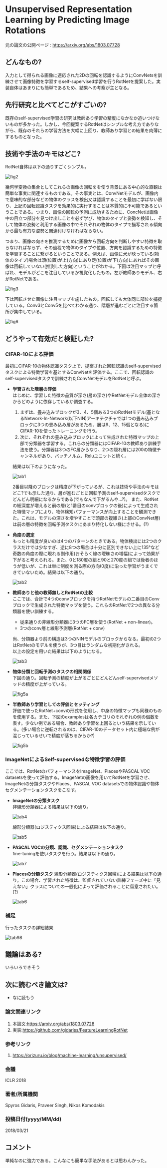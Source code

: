 # Unsupervised Representation Learning by Predicting Image Rotations

元の論文の公開ページ : https://arxiv.org/abs/1803.07728

## どんなもの?
入力として得られる画像に適応された2Dの回転を認識するようにConvNetsを訓練させて画像特徴を学習するself-supervised学習を行うRotNetを提案した。実装自体はあまりにも簡単であるため、結果への考察が主となる。

## 先行研究と比べてどこがすごいの?
既存のself-supervised学習の研究は教師あり学習の精度になかなか追いつけないものが多かった。しかし、今回提案するRotNetはシンプルな考え方でありながら、既存のそれらの学習方法を大幅に上回り、教師あり学習との結果を肉薄にするものとなった。

## 技術や手法のキモはどこ?
RotNet自体は以下の通りすごくシンプル。

![fig2](img/URLbPIR/fig_13.png)

幾何学変換の集合としてこれらの画像の回転をを使う背景にある中心的な直観は簡単な事実に関連するものである。その事実とは、ConvNetモデルが、画像内で意味的な部分などの物体のクラスを検出又は認識することを最初に学ばない限り、上記の回転認識タスクを効果的に実行することは本質的に不可能であるということである。つまり、画像の回転の予測に成功するために、ConcNetは画像中の目立つ部分を見つけ出しことを必ず学び、物体のタイプと姿勢を検知し、そして物体の姿勢と利用する画像の中でそれぞれの物体のタイプで描写される傾向から最も有力な姿勢と関連付けなければならない。

つまり、画像の向きを推測するために画像から回転方向を判断しやすい特徴を取らなければならず、その過程で物体のタイプや位置、方向を認識するための特徴を学習することに繋がるということである。例えば、画像に犬が映っている(物体のタイプ)場合は頭(位置)が上(方向)にあり足(位置)が下(方向)にあればその画像は回転していない(推測した方向)ということがわかる。下図は注目マップと呼ばれ、モデルがどこを注目しているか視覚化したもの。左が教師ありモデル、右がRotNetである。

![fig3](img/URLbPIR/fig_9.png)

下は回転させた画像に注目マップを施したもの。回転しても大体同じ部位を捕捉している。Conv3とConv5を比べてわかる通り、階層が進むごとに注目する箇所が集中している。

![fig6](img/URLbPIR/fig_10.png)

## どうやって有効だと検証した? 

### CIFAR-10による評価
最初にCIFAR-10の物体認識タスク上で、提案された回転認識のself-supervisedタスクによる特徴学習を基とするConvNetを評価する。ここで、回転認識のself-supervisedタスクで訓練されたConvNetモデルをRotNetと呼ぶ。

- **学習された階層の評価**  
    はじめに、学習した特徴の品質が深さ(層の深さ)やRetNetモデル全体の深さからどのように依存しているか調査する。

    1. まずは、畳み込みブロックが3、4、5個ある3つのRotNetモデル(基となるNetwork-In-Network(以下NIN)アーキテクチャでは1つの畳み込みブロックに3つの畳み込み層があるため、層は9、12、15個となる)にCIFAR-10を使ったトレーニングを行う。  
    1. 次に、それぞれの畳み込みブロックによって生成された特徴マップの上部で分類器を学習する。これらの分類器にはCIFAR-10の教師あり訓練手法を使う。分類器は3つのFC層からなり、2つの隠れ層には200の特徴チャンネルがあり、バッチノルム、Reluユニットと続く。

    結果は以下のようになった。

    ![tab1](img/URLbPIR/fig_0.png)

    2番目以降のブロックは精度が下がっているが、これは技術や手法のキモはどこ?でも示した通り、層が進むごとに回転予測のself-supervisedタスクでどんどん明細になるからである(でもなんで下がるんや...?)。 また、RotNetの総深度が増えると前の層(と1番目のconvブロックの後)によって生成された特徴マップにより、物体検知パフォーマンスが向上することを観測できた。これは、モデルの深さを増やすことで頭部の複雑さ(上部のConvNet層)は前の層の特徴を回転予測タスクにあまり特化しない様にさせる。(?)

- **角度の選定**  
    もっとも精度が良いのは4つのパターンのときである。物体検出には2つのクラスだけでは少なすぎ、逆に8つの場合は十分に区別できない上に135°など奇数の角度の際に現れる副作用(おそらく線の曖昧さの増幅)によって効果が下がると考えられる。また、0と180度の組と90と270度の組では後者のほうが低いが、これは単に制度を測る際の方向(0度)に沿った学習がうまくできていないため。結果は以下の通り。

    ![tab2](img/URLbPIR/fig_1.png)

- **教師ありと他の教師無しとRotNetの比較**  
    ここでは、合計で4つのconvブロックを持つRotNetモデルの二番目のConvブロックで生成された特徴マップを使う。これらのRotNetで2つの異なる分類器を使い訓練する。

    - 従来通りの非線形分類器に3つのFC層を使う(RotNet + non-linear)。
    - 3つのconv層と線形予測層(RotNet + conv)

    尚、分類器より前の構造は3つのNINモデルのブロックからなる。最初の2つはRotNetのモデルを使うが、3つ目はランダムな初期化がされる。  
    以上の設定を用いた結果は以下のようになる。

    ![tab3](img/URLbPIR/fig_2.png)

- **物体分類と回転予測のタスクの相関関係**  
    下図の通り。回転予測の精度が上がるごとにどんどんself-supervisedメソッドの精度が上がっている。

    ![fig5a](img/URLbPIR/fig_3.png)

- **半教師あり学習としての評価とセッティング**  
    評価で使ったRotNet+convの形式を使用し、中身の特徴マップも同様のものを使用する。また、下図のexamplesは各カテゴリのそれぞれの例の個数を表す。少ない例である場合、教師あり学習を上回るという結果を示している。(多い場合に逆転されるのは、CIFAR-10のデータセット内に極端な例が混じっているせいで精度が落ちるからか?)

    ![fig5b](img/URLbPIR/fig_4.png)

### ImageNetによるSelf-supervisedな特徴学習の評価
ここでは、RotNetのパフォーマンスをImageNet、PlacesやPASCAL VOC datasetsを使って評価する。ImageNetの画像を用いてRotNetを学習させ、ImageNetの分類タスクやPlaces、PASCAL VOC datasetsでの物体認識や物体セグメンテーションタスクをこなす。

- **ImageNetの分類タスク**  
    非線形分類器による結果は以下の通り。

    ![tab4](img/URLbPIR/fig_5.png)

    線形分類器(ロジスティクス回帰)による結果は以下の通り。

    ![tab5](img/URLbPIR/fig_6.png)

- **PASCAL VOCの分類、認識、セグメンテーションタスク**  
    fine-tuningを使いタスクを行う。結果は以下の通り。

    ![tab7](img/URLbPIR/fig_7.png)

- **Placesの分類タスク**
    線形分類器(ロジスティクス回帰)による結果は以下の通り。この場合、学習された特徴は、監督されていない訓練フェーズ中に「見えない」クラスについての一般化によって評価されることに留意されたい。(?)

    ![tab6](img/URLbPIR/fig_8.png)

### 補足
行ったタスクの詳細結果

![tab98](img/URLbPIR/fig_12.png)

## 議論はある?
いろいろできそう

## 次に読むべき論文は?
- なに読もう

### 論文関連リンク
1. 本論文:https://arxiv.org/abs/1803.07728
2. 実装:https://github.com/gidariss/FeatureLearningRotNet

### 参考リンク
1. https://orizuru.io/blog/machine-learning/unsupervised/

### 会議
ICLR 2018

### 著者/所属機関
Spyros Gidaris, Praveer Singh, Nikos Komodakis

### 投稿日付(yyyy/MM/dd)
2018/03/21

## コメント
単純なのに強力である。こんなにも簡単な手法があるとは思わんかった。
